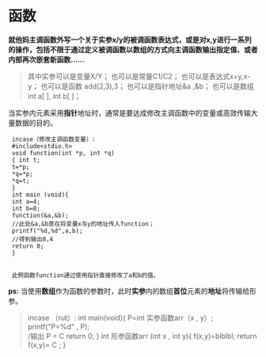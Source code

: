 
# 函数
**就他妈主调函数外写一个关于实参x/y的被调函数表达式，或是对x,y进行一系列的操作，包括不限于通过定义被调函数以数组的方式向主调函数输出指定值、或者内部再次嵌套新函数......**
  
>其中实参可以是变量X/Y；
也可以是常量C1/C2；
也可以是表达式x+y,x-y；
也可以是函数 add(2,3),3；
也可以是指针地址&a ,&b；
也可以是数组 int a[ ], int b[ ]；

   当实参内元素采用**指针**地址时，通常是要达成修改主调函数中的变量或高效传输大量数据的目的。
    
     incase（修改主调函数变量）:
     #include<stdio.h>
     void function(int *p, int *q)
     { int t;
     t=*p;
     *q=*p;
     *q=t;
     }
     int main (void){
     int a=4;
     int b=8;
     function(&a,&b); 
     //此处&a,&b意在将变量x与y的地址传入function；
     printf("%d,%d",a,b);
     //得到输出8,4
     return 0;
     }
     
     
     此例函数function通过使用指针直接修改了a和b的值。
     

**ps:**
当使用**数组**作为函数的参数时，此时**实参**内的数组**首位**元素的**地址**将传输给形参。

>incase （rut）:
int main(void){
P=int 实参函数arr（x , y）;
printf("P=%d" , P);  
/输出 P = C
return 0;
}
int 形参函数arr (int x , int y){
f(x,y)=blblbl;
return f(x,y)= C ;
}
<!--stackedit_data:
eyJoaXN0b3J5IjpbLTk0Njc5MjIyLC04NjM2NzY4OTAsLTE5Mz
E0OTA5NCw2NjE5MjM4MDQsLTExMjUyOTc0NDUsLTEyNzkyNDky
NTAsNjgwOTIyOTIwLDY2MTYzMTkyN119
-->